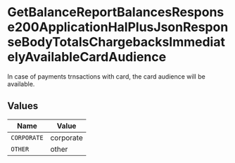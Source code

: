 # GetBalanceReportBalancesResponse200ApplicationHalPlusJsonResponseBodyTotalsChargebacksImmediatelyAvailableCardAudience

In case of payments trnsactions with card, the card audience will be available.


## Values

| Name        | Value       |
| ----------- | ----------- |
| `CORPORATE` | corporate   |
| `OTHER`     | other       |